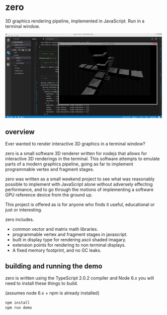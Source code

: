 # zero

3D graphics rendering pipeline, implemented in JavaScript. Run in a terminal window.

![alt tag](./demo/screen.png)

## overview

Ever wanted to render interactive 3D graphics in a terminal window?

zero is a small software 3D renderer written for nodejs that 
allows for interactive 3D renderings in the terminal. This software 
attempts to emulate parts of a modern graphics pipeline, going as far 
to implement programmable vertex and fragment stages.

zero was written as a small weekend project to see what was 
reasonably possible to implement with JavaScript alone without
adversely effecting performance, and to go through the motions of
implementing a software GPU reference device from the ground up.

This project is offered as is for anyone who finds it useful,
educational or just or interesting.

zero includes.
- common vector and matrix math libraries.
- programmable vertex and fragment stages in javascript.
- built in display type for rendering ascii shaded imagary. 
- extension points for rendering to non terminal displays.
- A fixed memory footprint, and no GC leaks.

## building and running the demo

zero is written using the TypeScript 2.0.2 compiler and Node 6.x you will need to install
these things to build.

(assumes node 6.x + npm is already installed)

```
npm install
npm run demo
```


